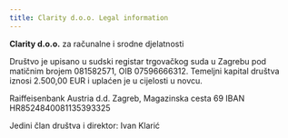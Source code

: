 ```yaml
---
title: Clarity d.o.o. Legal information
---
```


**Clarity d.o.o.** za računalne i srodne djelatnosti

Društvo je upisano u sudski registar trgovačkog suda u Zagrebu pod matičnim brojem 081582571, OIB 07596666312. Temeljni kapital društva iznosi 2.500,00 EUR i uplaćen je u cijelosti u novcu. 

Raiffeisenbank Austria d.d. 
Zagreb, Magazinska cesta 69
IBAN HR8524840081135393325

Jedini član društva i direktor: Ivan Klarić
